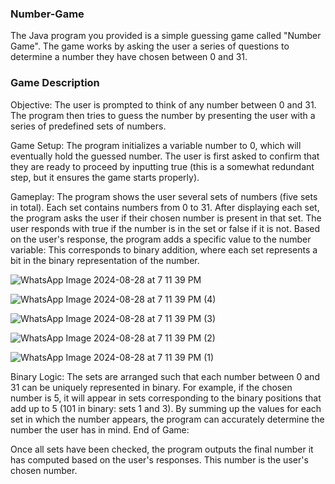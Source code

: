 ### Number-Game
The Java program you provided is a simple guessing game called "Number Game". The game works by asking the user a series of questions to determine a number they have chosen between 0 and 31. 
### Game Description
Objective: 
The user is prompted to think of any number between 0 and 31. The program then tries to guess the number by presenting the user with a series of predefined sets of numbers.

Game Setup:
The program initializes a variable number to 0, which will eventually hold the guessed number.
The user is first asked to confirm that they are ready to proceed by inputting true (this is a somewhat redundant step, but it ensures the game starts properly).

Gameplay:
The program shows the user several sets of numbers (five sets in total). Each set contains numbers from 0 to 31.
After displaying each set, the program asks the user if their chosen number is present in that set. The user responds with true if the number is in the set or false if it is not.
Based on the user's response, the program adds a specific value to the number variable:
This corresponds to binary addition, where each set represents a bit in the binary representation of the number.



![WhatsApp Image 2024-08-28 at 7 11 39 PM](https://github.com/user-attachments/assets/4beed184-0821-4a09-83a6-7fd1e008b2b6)

![WhatsApp Image 2024-08-28 at 7 11 39 PM (4)](https://github.com/user-attachments/assets/8cf8a251-3aec-4793-93ee-c0dc20c2c639)

![WhatsApp Image 2024-08-28 at 7 11 39 PM (3)](https://github.com/user-attachments/assets/b883f6d0-0006-4441-9147-427f8c6f2ed3)

![WhatsApp Image 2024-08-28 at 7 11 39 PM (2)](https://github.com/user-attachments/assets/852283da-7121-40bf-90d1-23679c16d931)

![WhatsApp Image 2024-08-28 at 7 11 39 PM (1)](https://github.com/user-attachments/assets/b5105b95-96b6-45f4-a21c-fce5b54830bb)


Binary Logic:
The sets are arranged such that each number between 0 and 31 can be uniquely represented in binary. For example, if the chosen number is 5, it will appear in sets corresponding to the binary positions that add up to 5 (101 in binary: sets 1 and 3).
By summing up the values for each set in which the number appears, the program can accurately determine the number the user has in mind.
End of Game:

Once all sets have been checked, the program outputs the final number it has computed based on the user's responses. This number is the user's chosen number.
